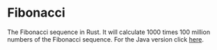 # Fibonacci
The Fibonacci sequence in Rust.
It will calculate 1000 times 100 million numbers of the Fibonacci sequence.
For the Java version click [here](https://github.com/SemtexError/java-fibonacci).
